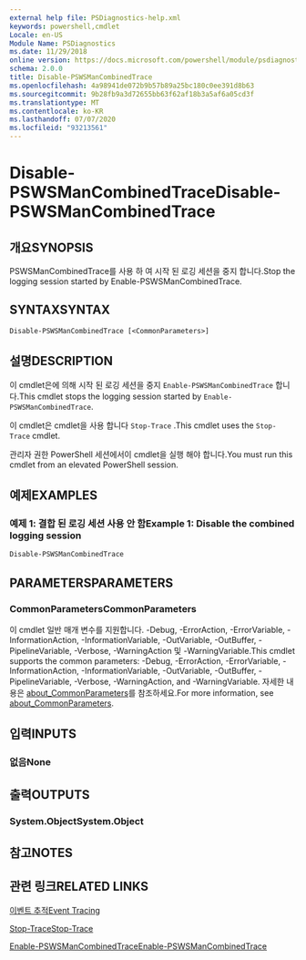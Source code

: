 ```yaml
---
external help file: PSDiagnostics-help.xml
keywords: powershell,cmdlet
Locale: en-US
Module Name: PSDiagnostics
ms.date: 11/29/2018
online version: https://docs.microsoft.com/powershell/module/psdiagnostics/disable-pswsmancombinedtrace?view=powershell-5.1&WT.mc_id=ps-gethelp
schema: 2.0.0
title: Disable-PSWSManCombinedTrace
ms.openlocfilehash: 4a98941de072b9b57b89a25bc180c0ee391d8b63
ms.sourcegitcommit: 9b28fb9a3d72655bb63f62af18b3a5af6a05cd3f
ms.translationtype: MT
ms.contentlocale: ko-KR
ms.lasthandoff: 07/07/2020
ms.locfileid: "93213561"
---
```

# <span data-ttu-id="cbe9f-103">Disable-PSWSManCombinedTrace</span><span class="sxs-lookup"><span data-stu-id="cbe9f-103">Disable-PSWSManCombinedTrace</span></span>

## <span data-ttu-id="cbe9f-104">개요</span><span class="sxs-lookup"><span data-stu-id="cbe9f-104">SYNOPSIS</span></span>
<span data-ttu-id="cbe9f-105">PSWSManCombinedTrace를 사용 하 여 시작 된 로깅 세션을 중지 합니다.</span><span class="sxs-lookup"><span data-stu-id="cbe9f-105">Stop the logging session started by Enable-PSWSManCombinedTrace.</span></span>

## <span data-ttu-id="cbe9f-106">SYNTAX</span><span class="sxs-lookup"><span data-stu-id="cbe9f-106">SYNTAX</span></span>

```
Disable-PSWSManCombinedTrace [<CommonParameters>]
```

## <span data-ttu-id="cbe9f-107">설명</span><span class="sxs-lookup"><span data-stu-id="cbe9f-107">DESCRIPTION</span></span>

<span data-ttu-id="cbe9f-108">이 cmdlet은에 의해 시작 된 로깅 세션을 중지 `Enable-PSWSManCombinedTrace` 합니다.</span><span class="sxs-lookup"><span data-stu-id="cbe9f-108">This cmdlet stops the logging session started by `Enable-PSWSManCombinedTrace`.</span></span>

<span data-ttu-id="cbe9f-109">이 cmdlet은 cmdlet을 사용 합니다 `Stop-Trace` .</span><span class="sxs-lookup"><span data-stu-id="cbe9f-109">This cmdlet uses the `Stop-Trace` cmdlet.</span></span>

<span data-ttu-id="cbe9f-110">관리자 권한 PowerShell 세션에서이 cmdlet을 실행 해야 합니다.</span><span class="sxs-lookup"><span data-stu-id="cbe9f-110">You must run this cmdlet from an elevated PowerShell session.</span></span>

## <span data-ttu-id="cbe9f-111">예제</span><span class="sxs-lookup"><span data-stu-id="cbe9f-111">EXAMPLES</span></span>

### <span data-ttu-id="cbe9f-112">예제 1: 결합 된 로깅 세션 사용 안 함</span><span class="sxs-lookup"><span data-stu-id="cbe9f-112">Example 1: Disable the combined logging session</span></span>

```powershell
Disable-PSWSManCombinedTrace
```

## <span data-ttu-id="cbe9f-113">PARAMETERS</span><span class="sxs-lookup"><span data-stu-id="cbe9f-113">PARAMETERS</span></span>

### <span data-ttu-id="cbe9f-114">CommonParameters</span><span class="sxs-lookup"><span data-stu-id="cbe9f-114">CommonParameters</span></span>

<span data-ttu-id="cbe9f-115">이 cmdlet 일반 매개 변수를 지원합니다. -Debug, -ErrorAction, -ErrorVariable, -InformationAction, -InformationVariable, -OutVariable, -OutBuffer, -PipelineVariable, -Verbose, -WarningAction 및 -WarningVariable.</span><span class="sxs-lookup"><span data-stu-id="cbe9f-115">This cmdlet supports the common parameters: -Debug, -ErrorAction, -ErrorVariable, -InformationAction, -InformationVariable, -OutVariable, -OutBuffer, -PipelineVariable, -Verbose, -WarningAction, and -WarningVariable.</span></span> <span data-ttu-id="cbe9f-116">자세한 내용은 [about_CommonParameters](https://go.microsoft.com/fwlink/?LinkID=113216)를 참조하세요.</span><span class="sxs-lookup"><span data-stu-id="cbe9f-116">For more information, see [about_CommonParameters](https://go.microsoft.com/fwlink/?LinkID=113216).</span></span>

## <span data-ttu-id="cbe9f-117">입력</span><span class="sxs-lookup"><span data-stu-id="cbe9f-117">INPUTS</span></span>

### <span data-ttu-id="cbe9f-118">없음</span><span class="sxs-lookup"><span data-stu-id="cbe9f-118">None</span></span>

## <span data-ttu-id="cbe9f-119">출력</span><span class="sxs-lookup"><span data-stu-id="cbe9f-119">OUTPUTS</span></span>

### <span data-ttu-id="cbe9f-120">System.Object</span><span class="sxs-lookup"><span data-stu-id="cbe9f-120">System.Object</span></span>

## <span data-ttu-id="cbe9f-121">참고</span><span class="sxs-lookup"><span data-stu-id="cbe9f-121">NOTES</span></span>

## <span data-ttu-id="cbe9f-122">관련 링크</span><span class="sxs-lookup"><span data-stu-id="cbe9f-122">RELATED LINKS</span></span>

[<span data-ttu-id="cbe9f-123">이벤트 추적</span><span class="sxs-lookup"><span data-stu-id="cbe9f-123">Event Tracing</span></span>](/windows/desktop/ETW/event-tracing-portal)

[<span data-ttu-id="cbe9f-124">Stop-Trace</span><span class="sxs-lookup"><span data-stu-id="cbe9f-124">Stop-Trace</span></span>](stop-trace.md)

[<span data-ttu-id="cbe9f-125">Enable-PSWSManCombinedTrace</span><span class="sxs-lookup"><span data-stu-id="cbe9f-125">Enable-PSWSManCombinedTrace</span></span>](Enable-PSWSManCombinedTrace.md)
